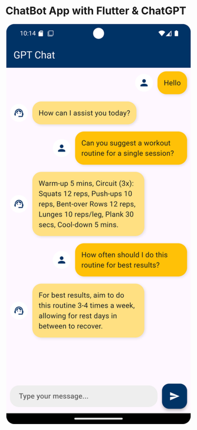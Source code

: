 # ChatBot App with Flutter & ChatGPT
<div style="text-align: center;">
  <img src="images/chatbot-screenshot.png" alt="ChatBot Screenshot" width="500" style="display: block; margin-left: auto; margin-right: auto;"/>
</div>
